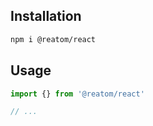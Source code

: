 ## Installation

```sh
npm i @reatom/react
```

## Usage

```ts
import {} from '@reatom/react'

// ...
```

